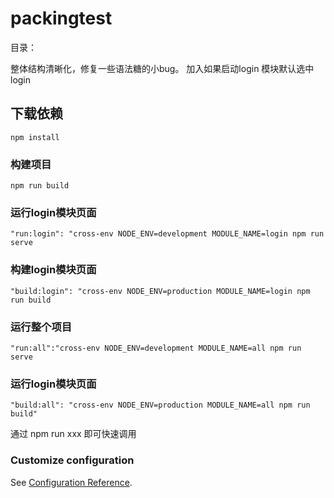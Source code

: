 # packingtest
目录：

整体结构清晰化，修复一些语法糖的小bug。
加入如果启动login 模块默认选中 login

## 下载依赖
```
npm install
```

### 构建项目
```
npm run build
```
### 运行login模块页面
```
"run:login": "cross-env NODE_ENV=development MODULE_NAME=login npm run serve
```
### 构建login模块页面
```
"build:login": "cross-env NODE_ENV=production MODULE_NAME=login npm run build
```
### 运行整个项目
```
"run:all":"cross-env NODE_ENV=development MODULE_NAME=all npm run serve
```
### 运行login模块页面
```
"build:all": "cross-env NODE_ENV=production MODULE_NAME=all npm run build"
```
通过 npm run xxx 即可快速调用

### Customize configuration
See [Configuration Reference](https://cli.vuejs.org/config/).
